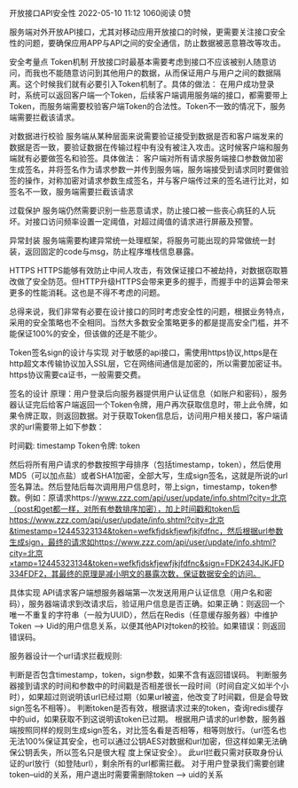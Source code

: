 开放接口API安全性
 2022-05-10 11:12 1060阅读  0赞


服务端对外开放API接口，尤其对移动应用开放接口的时候，更需要关注接口安全性的问题，要确保应用APP与API之间的安全通信，防止数据被恶意篡改等攻击。

安全考量点
Token机制
开放接口时最基本需要考虑到接口不应该被别人随意访问，而我也不能随意访问到其他用户的数据，从而保证用户与用户之间的数据隔离。这个时候我们就有必要引入Token机制了。具体的做法： 在用户成功登录时，系统可以返回客户端一个Token，后续客户端调用服务端的接口，都需要带上Token，而服务端需要校验客户端Token的合法性。Token不一致的情况下，服务端需要拦截该请求。

对数据进行校验
服务端从某种层面来说需要验证接受到数据是否和客户端发来的数据是否一致，要验证数据在传输过程中有没有被注入攻击。这时候客户端和服务端就有必要做签名和验签。具体做法： 客户端对所有请求服务端接口参数做加密生成签名，并将签名作为请求参数一并传到服务端，服务端接受到请求同时要做验签的操作，对称加密对请求参数生成签名，并与客户端传过来的签名进行比对，如签名不一致，服务端需要拦截该请求

过载保护
服务端仍然需要识别一些恶意请求，防止接口被一些丧心病狂的人玩坏。对接口访问频率设置一定阈值，对超过阈值的请求进行屏蔽及预警。

异常封装
服务端需要构建异常统一处理框架，将服务可能出现的异常做统一封装，返回固定的code与msg，防止程序堆栈信息暴露。

HTTPS
HTTPS能够有效防止中间人攻击，有效保证接口不被劫持，对数据窃取篡改做了安全防范。但HTTP升级HTTPS会带来更多的握手，而握手中的运算会带来更多的性能消耗。这也是不得不考虑的问题。

总得来说，我们非常有必要在设计接口的同时考虑安全性的问题，根据业务特点，采用的安全策略也不全相同。当然大多数安全策略更多的都是提高安全门槛，并不能保证100%的安全，但该做的还是不能少。

Token签名sign的设计与实现
对于敏感的api接口，需使用https协议,https是在http超文本传输协议加入SSL层，它在网络间通信是加密的，所以需要加密证书。https协议需要ca证书，一般需要交费。

签名的设计
原理：用户登录后向服务器提供用户认证信息（如账户和密码），服务器认证完后给客户端返回一个Token令牌，用户再次获取信息时，带上此令牌，如果令牌正取，则返回数据。对于获取Token信息后，访问用户相关接口，客户端请求的url需要带上如下参数：

时间戳: timestamp
Token令牌: token

然后将所有用户请求的参数按照字母排序（包括timestamp，token），然后使用MD5（可以加点盐）或者SHA1加密，全部大写，生成sign签名，这就是所说的url签名算法。然后登陆后每次调用用户信息时，带上sign，timestamp，token参数。例如：原请求https://www.zzz.com/api/user/update/info.shtml?city=北京（post和get都一样，对所有参数排序加密），加上时间戳和token后https://www.zzz.com/api/user/update/info.shtml?city=北京&timestamp=12445323134&token=wefkfjdskfjewfjkjfdfnc，然后根据url参数生成sign，最终的请求如https://www.zzz.com/api/user/update/info.shtml?city=北京×tamp=12445323134&token=wefkfjdskfjewfjkjfdfnc&sign=FDK2434JKJFD334FDF2，其最终的原理是减小明文的暴露次数，保证数据安全的访问。

具体实现
API请求客户端想服务器端第一次发送用用户认证信息（用户名和密码），服务器端请求到改请求后，验证用户信息是否正确。如果正确：则返回一个唯一不重复的字符串（一般为UUID），然后在Redis（任意缓存服务器）中维护Token —> Uid的用户信息关系，以便其他API对token的校验。如果错误：则返回错误码。

服务器设计一个url请求拦截规则:

判断是否包含timestamp，token，sign参数，如果不含有返回错误码。
判断服务器接到请求的时间和参数中的时间戳是否相差很长一段时间（时间自定义如半个小时），如果超过则说明该url已经过期（如果url被盗，他改变了时间戳，但是会导致sign签名不相等）。
判断token是否有效，根据请求过来的token，查询redis缓存中的uid，如果获取不到这说明该token已过期。
根据用户请求的url参数，服务器端按照同样的规则生成sign签名，对比签名看是否相等，相等则放行。（url签名也无法100%保证其安全，也可以通过公钥AES对数据和url加密，但这样如果无法确保公钥丢失，所以签名只是很大程 度上保证安全）。
此url拦截只需对获取身份认证的url放行（如登陆url），剩余所有的url都需拦截。
对于用户登录我们需要创建token–uid的关系，用户退出时需要需删除token –> uid的关系